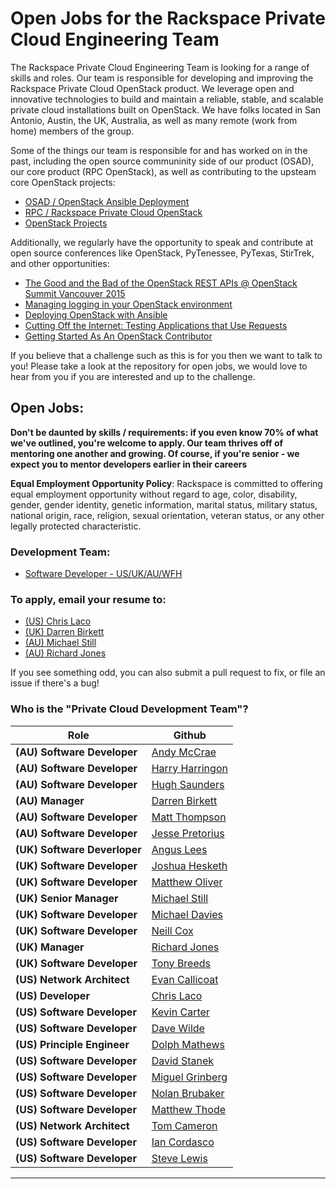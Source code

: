 # Open Jobs for the Rackspace Private Cloud Engineering Team

The Rackspace Private Cloud Engineering Team is looking for a range of skills
and roles. Our team is responsible for developing and improving the Rackspace
Private Cloud OpenStack product. We leverage open and innovative technologies
to build and maintain a reliable, stable, and scalable private cloud
installations built on OpenStack. We have folks located in San Antonio,
Austin, the UK, Australia, as well as many remote (work from home) members
of the group.

Some of the things our team is responsible for and has worked on in the
past, including the open source communinity side of our product (OSAD), our core
product (RPC OpenStack), as well as contributing to the upsteam core OpenStack
projects:

* [OSAD / OpenStack Ansible Deployment](https://github.com/stackforge/os-ansible-deployment)
* [RPC  / Rackspace Private Cloud OpenStack](https://github.com/rcbops/rpc-openstack)
* [OpenStack Projects](https://github.com/openstack/)

Additionally, we regularly have the opportunity to speak and contribute at open source
conferences like OpenStack, PyTenessee, PyTexas, StirTrek, and other opportunities:

* [The Good and the Bad of the OpenStack REST APIs @ OpenStack Summit Vancouver 2015](https://openstacksummitmay2015vancouver.sched.org/event/6ce758d5c7340db74e0d432e138c6619)
* [Managing logging in your OpenStack environment](https://openstacksummitmay2015vancouver.sched.org/event/0578eaca9f43132f52e234ccdf0a001f)
* [Deploying OpenStack with Ansible](https://openstacksummitmay2015vancouver.sched.org/event/0dd6069daf4badc002723762a687cfe4)
* [Cutting Off the Internet: Testing Applications that Use Requests](https://www.pytennessee.org/schedule/presentation/54/)
* [Getting Started As An OpenStack Contributor](http://stirtrek.com/Sessions#Getting-Started-As-An-OpenStack-Contributor)

If you believe that a challenge such as this is for you then we want to talk to you!
Please take a look at the repository for open jobs, we would love to hear from
you if you are interested and up to the challenge.


## Open Jobs:

**Don't be daunted by skills / requirements: if you even know 70% of what we've
outlined, you're welcome to apply. Our team thrives off of mentoring one another
and growing. Of course, if you're senior - we expect you to mentor developers
earlier in their careers**

**Equal Employment Opportunity Policy**: Rackspace is committed to offering equal employment
opportunity without regard to age, color, disability, gender, gender identity, genetic
information, marital status, military status, national origin, race, religion, sexual
orientation, veteran status, or any other legally protected characteristic.

### Development Team:

* [Software Developer - US/UK/AU/WFH](https://github.com/rcbops/rackspace_privatecloud_jobs/blob/master/software-dev.md)


### To apply, email your resume to:

* [(US) Chris Laco](mailto:chris.laco@rackspace.com)
* [(UK) Darren Birkett](mailto:darren.birkett@rackspace.co.uk)
* [(AU) Michael Still](mailto:michael.still@@rackspace.com)
* [(AU) Richard Jones](mailto:richard.jones.au@rackspace.com)

If you see something odd, you can also submit a pull request to fix, or file an
issue if there's a bug!


### Who is the "Private Cloud Development Team"?

|Role|Github|
|---    |---    |
|**(AU) Software Developer**|[Andy McCrae](https://github.com/andymcc)|
|**(AU) Software Developer**|[Harry Harringon](https://github.com/git-harry)|
|**(AU) Software Developer**|[Hugh Saunders](https://github.com/hughsaunders)|
|**(AU) Manager**|[Darren Birkett](https://github.com/mancdaz)|
|**(AU) Software Developer**|[Matt Thompson](https://github.com/mattt416)|
|**(AU) Software Developer**|[Jesse Pretorius](https://github.com/odyssey4me)|
|**(UK) Software Deverloper**|[Angus Lees](https://github.com/anguslees)|
|**(UK) Software Developer**|[Joshua Hesketh](https://github.com/jhesketh)|
|**(UK) Software Developer**|[Matthew Oliver](https://github.com/matthewoliver)|
|**(UK) Senior Manager**|[Michael Still](https://github.com/mikalstill)|
|**(UK) Software Developer**|[Michael Davies](https://github.com/mrda)|
|**(UK) Software Developer**|[Neill Cox](https://github.com/neillc)|
|**(UK) Manager**|[Richard Jones](https://github.com/r1chardj0n3s)|
|**(UK) Software Developer**|[Tony Breeds](https://github.com/tbreeds)|
|**(US) Network Architect**|[Evan Callicoat](https://github.com/apsu)|
|**(US) Developer**|[Chris Laco](https://github.com/claco)|
|**(US) Software Developer**|[Kevin Carter](https://github.com/cloudnull)|
|**(US) Software Developer**|[Dave Wilde](https://github.com/d34dh0r53)|
|**(US) Principle Engineer**|[Dolph Mathews](https://github.com/dolph)|
|**(US) Software Developer**|[David Stanek](https://github.com/dstanek)|
|**(US) Software Developer**|[Miguel Grinberg](https://github.com/miguelgrinberg)|
|**(US) Software Developer**|[Nolan Brubaker](https://github.com/nrb)|
|**(US) Software Developer**|[Matthew Thode](https://github.com/prometheanfire)|
|**(US) Network Architect**|[Tom Cameron](https://github.com/rackertom)|
|**(US) Software Developer**|[Ian Cordasco](https://github.com/sigmavirus24)|
|**(US) Software Developer**|[Steve Lewis](https://github.com/stevelle)|
---
